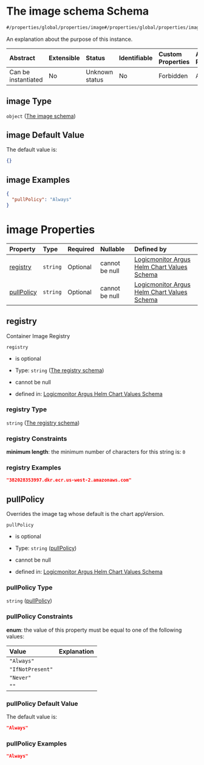 # The image schema Schema

```txt
#/properties/global/properties/image#/properties/global/properties/image
```

An explanation about the purpose of this instance.

| Abstract            | Extensible | Status         | Identifiable | Custom Properties | Additional Properties | Access Restrictions | Defined In                                                        |
| :------------------ | :--------- | :------------- | :----------- | :---------------- | :-------------------- | :------------------ | :---------------------------------------------------------------- |
| Can be instantiated | No         | Unknown status | No           | Forbidden         | Allowed               | none                | [values.schema.json\*](values.schema.json "open original schema") |

## image Type

`object` ([The image schema](values-properties-global-properties-the-image-schema.md))

## image Default Value

The default value is:

```json
{}
```

## image Examples

```json
{
  "pullPolicy": "Always"
}
```

# image Properties

| Property                  | Type     | Required | Nullable       | Defined by                                                                                                                                                                                                                                               |
| :------------------------ | :------- | :------- | :------------- | :------------------------------------------------------------------------------------------------------------------------------------------------------------------------------------------------------------------------------------------------------- |
| [registry](#registry)     | `string` | Optional | cannot be null | [Logicmonitor Argus Helm Chart Values Schema](values-properties-global-properties-the-image-schema-properties-the-registry-schema.md "#/properties/global/properties/image/properties/registry#/properties/global/properties/image/properties/registry") |
| [pullPolicy](#pullpolicy) | `string` | Optional | cannot be null | [Logicmonitor Argus Helm Chart Values Schema](values-properties-global-properties-the-image-schema-properties-pullpolicy.md "#/properties/global/properties/image/properties/pullpolicy#/properties/global/properties/image/properties/pullPolicy")      |

## registry

Container Image Registry

`registry`

*   is optional

*   Type: `string` ([The registry schema](values-properties-global-properties-the-image-schema-properties-the-registry-schema.md))

*   cannot be null

*   defined in: [Logicmonitor Argus Helm Chart Values Schema](values-properties-global-properties-the-image-schema-properties-the-registry-schema.md "#/properties/global/properties/image/properties/registry#/properties/global/properties/image/properties/registry")

### registry Type

`string` ([The registry schema](values-properties-global-properties-the-image-schema-properties-the-registry-schema.md))

### registry Constraints

**minimum length**: the minimum number of characters for this string is: `0`

### registry Examples

```json
"382028353997.dkr.ecr.us-west-2.amazonaws.com"
```

## pullPolicy

Overrides the image tag whose default is the chart appVersion.

`pullPolicy`

*   is optional

*   Type: `string` ([pullPolicy](values-properties-global-properties-the-image-schema-properties-pullpolicy.md))

*   cannot be null

*   defined in: [Logicmonitor Argus Helm Chart Values Schema](values-properties-global-properties-the-image-schema-properties-pullpolicy.md "#/properties/global/properties/image/properties/pullpolicy#/properties/global/properties/image/properties/pullPolicy")

### pullPolicy Type

`string` ([pullPolicy](values-properties-global-properties-the-image-schema-properties-pullpolicy.md))

### pullPolicy Constraints

**enum**: the value of this property must be equal to one of the following values:

| Value            | Explanation |
| :--------------- | :---------- |
| `"Always"`       |             |
| `"IfNotPresent"` |             |
| `"Never"`        |             |
| `""`             |             |

### pullPolicy Default Value

The default value is:

```json
"Always"
```

### pullPolicy Examples

```json
"Always"
```
